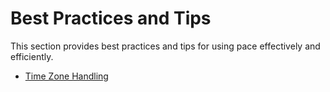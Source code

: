 # Best Practices and Tips

This section provides best practices and tips for using pace effectively and
efficiently.

- [Time Zone Handling](./time_zone_handling.md)

<!-- - [Activity Organization Strategies](./activity_organization_strategies.md)
- [Data Backup and Recovery](./data_backup_and_recovery.md) -->
